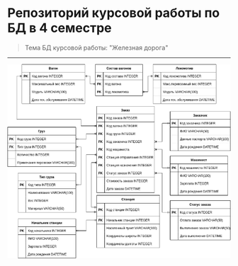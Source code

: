 # Репозиторий курсовой работы по БД в 4 семестре
> Тема БД курсовой работы: "Железная дорога"
---
![ER img](pictures/ER.png)

